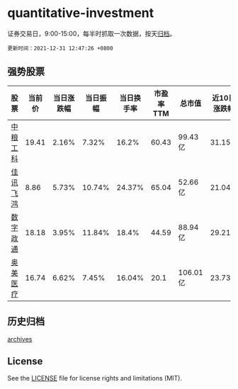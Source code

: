 # quantitative-investment

证券交易日，9:00-15:00，每半时抓取一次数据，按天[归档](archives)。

`更新时间：2021-12-31 12:47:26 +0800`

## 强势股票

|股票|当前价|当日涨跌幅|当日振幅|当日换手率|市盈率TTM|总市值|近10日涨跌幅|
|----|----|----|----|----|----|----|----|
|[中粮工科](https://xueqiu.com/S/SZ301058)|19.41|2.16%|7.32%|16.2%|60.43|99.43亿|31.15%|
|[佳讯飞鸿](https://xueqiu.com/S/SZ300213)|8.86|5.73%|10.74%|24.37%|65.04|52.66亿|21.04%|
|[数字政通](https://xueqiu.com/S/SZ300075)|18.18|3.95%|11.84%|18.4%|44.59|88.94亿|29.21%|
|[奥美医疗](https://xueqiu.com/S/SZ002950)|16.74|6.62%|7.45%|16.04%|20.1|106.01亿|23.73%|

## 历史归档

[archives](archives)

## License

See the [LICENSE](LICENSE) file for license rights and limitations (MIT).